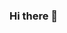 ### Hi there 👋

<!--
**Nancitook/Nancitook** is a ✨ _special_ ✨ repository because its `README.md` (this file) appears on your GitHub profile.

Here are some ideas to get you started:

- 🔭 Estudiante de Ingeniería en Sistemas Informaticos, con conocimientos en:
- Lenguajes: Java, Python, PHP, C#, Javascript, CSS, lenguaje de marcado HTML
- 
- 🌱 Desarrolladora web, frontend
- 👯 I’m looking to collaborate on ...
- 🤔 I’m looking for help with ...
- 💬 Ask me about ...
- 📫 How to reach me: ...
- 😄 Pronouns: ...
- ⚡ Fun fact: ...
-->
